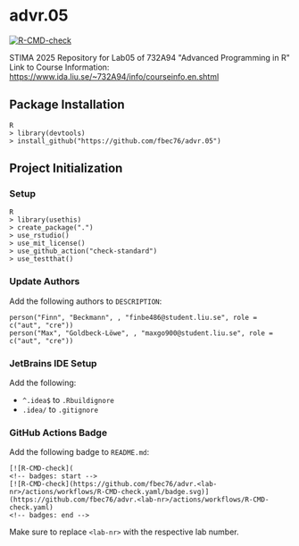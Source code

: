 # advr.05

<!-- badges: start -->
[![R-CMD-check](https://github.com/fbec76/advr.05/actions/workflows/R-CMD-check.yaml/badge.svg)](https://github.com/fbec76/advr.05/actions/workflows/R-CMD-check.yaml)
<!-- badges: end -->

STIMA 2025 Repository for Lab05 of 732A94 "Advanced Programming in R" Link to Course
Information: https://www.ida.liu.se/~732A94/info/courseinfo.en.shtml

## Package Installation
```{r}
R
> library(devtools)
> install_github("https://github.com/fbec76/advr.05")
```

## Project Initialization

### Setup

```{r}
R 
> library(usethis)
> create_package(".")
> use_rstudio()
> use_mit_license()
> use_github_action("check-standard")
> use_testthat() 
```

### Update Authors

Add the following authors to `DESCRIPTION`:

```
person("Finn", "Beckmann", , "finbe486@student.liu.se", role = c("aut", "cre"))
person("Max", "Goldbeck-Löwe", , "maxgo900@student.liu.se", role = c("aut", "cre"))
```

### JetBrains IDE Setup

Add the following:

- `^.idea$` to `.Rbuildignore`
- `.idea/` to `.gitignore`

### GitHub Actions Badge

Add the following badge to `README.md`:

```
[![R-CMD-check](
<!-- badges: start -->
[![R-CMD-check](https://github.com/fbec76/advr.<lab-nr>/actions/workflows/R-CMD-check.yaml/badge.svg)](https://github.com/fbec76/advr.<lab-nr>/actions/workflows/R-CMD-check.yaml)
<!-- badges: end -->
```
Make sure to replace `<lab-nr>` with the respective lab number.
